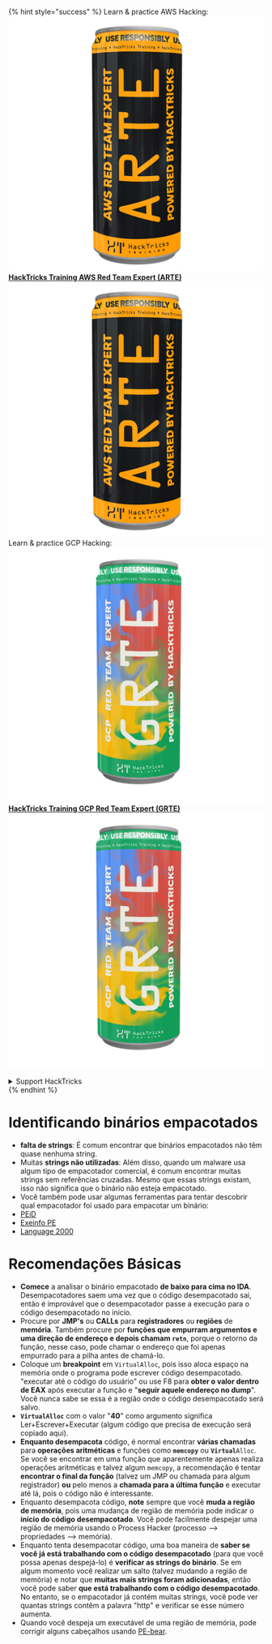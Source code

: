 {% hint style="success" %}
Learn & practice AWS Hacking:<img src="/.gitbook/assets/arte.png" alt="" data-size="line">[**HackTricks Training AWS Red Team Expert (ARTE)**](https://training.hacktricks.xyz/courses/arte)<img src="/.gitbook/assets/arte.png" alt="" data-size="line">\
Learn & practice GCP Hacking: <img src="/.gitbook/assets/grte.png" alt="" data-size="line">[**HackTricks Training GCP Red Team Expert (GRTE)**<img src="/.gitbook/assets/grte.png" alt="" data-size="line">](https://training.hacktricks.xyz/courses/grte)

<details>

<summary>Support HackTricks</summary>

* Check the [**subscription plans**](https://github.com/sponsors/carlospolop)!
* **Join the** 💬 [**Discord group**](https://discord.gg/hRep4RUj7f) or the [**telegram group**](https://t.me/peass) or **follow** us on **Twitter** 🐦 [**@hacktricks\_live**](https://twitter.com/hacktricks\_live)**.**
* **Share hacking tricks by submitting PRs to the** [**HackTricks**](https://github.com/carlospolop/hacktricks) and [**HackTricks Cloud**](https://github.com/carlospolop/hacktricks-cloud) github repos.

</details>
{% endhint %}


# Identificando binários empacotados

* **falta de strings**: É comum encontrar que binários empacotados não têm quase nenhuma string.
* Muitas **strings não utilizadas**: Além disso, quando um malware usa algum tipo de empacotador comercial, é comum encontrar muitas strings sem referências cruzadas. Mesmo que essas strings existam, isso não significa que o binário não esteja empacotado.
* Você também pode usar algumas ferramentas para tentar descobrir qual empacotador foi usado para empacotar um binário:
* [PEiD](http://www.softpedia.com/get/Programming/Packers-Crypters-Protectors/PEiD-updated.shtml)
* [Exeinfo PE](http://www.softpedia.com/get/Programming/Packers-Crypters-Protectors/ExEinfo-PE.shtml)
* [Language 2000](http://farrokhi.net/language/)

# Recomendações Básicas

* **Comece** a analisar o binário empacotado **de baixo para cima no IDA**. Desempacotadores saem uma vez que o código desempacotado sai, então é improvável que o desempacotador passe a execução para o código desempacotado no início.
* Procure por **JMP's** ou **CALLs** para **registradores** ou **regiões** de **memória**. Também procure por **funções que empurram argumentos e uma direção de endereço e depois chamam `retn`**, porque o retorno da função, nesse caso, pode chamar o endereço que foi apenas empurrado para a pilha antes de chamá-lo.
* Coloque um **breakpoint** em `VirtualAlloc`, pois isso aloca espaço na memória onde o programa pode escrever código desempacotado. "executar até o código do usuário" ou use F8 para **obter o valor dentro de EAX** após executar a função e "**seguir aquele endereço no dump**". Você nunca sabe se essa é a região onde o código desempacotado será salvo.
* **`VirtualAlloc`** com o valor "**40**" como argumento significa Ler+Escrever+Executar (algum código que precisa de execução será copiado aqui).
* **Enquanto desempacota** código, é normal encontrar **várias chamadas** para **operações aritméticas** e funções como **`memcopy`** ou **`Virtual`**`Alloc`. Se você se encontrar em uma função que aparentemente apenas realiza operações aritméticas e talvez algum `memcopy`, a recomendação é tentar **encontrar o final da função** (talvez um JMP ou chamada para algum registrador) **ou** pelo menos a **chamada para a última função** e executar até lá, pois o código não é interessante.
* Enquanto desempacota código, **note** sempre que você **muda a região de memória**, pois uma mudança de região de memória pode indicar o **início do código desempacotado**. Você pode facilmente despejar uma região de memória usando o Process Hacker (processo --> propriedades --> memória).
* Enquanto tenta desempacotar código, uma boa maneira de **saber se você já está trabalhando com o código desempacotado** (para que você possa apenas despejá-lo) é **verificar as strings do binário**. Se em algum momento você realizar um salto (talvez mudando a região de memória) e notar que **muitas mais strings foram adicionadas**, então você pode saber **que está trabalhando com o código desempacotado**.\
No entanto, se o empacotador já contém muitas strings, você pode ver quantas strings contêm a palavra "http" e verificar se esse número aumenta.
* Quando você despeja um executável de uma região de memória, pode corrigir alguns cabeçalhos usando [PE-bear](https://github.com/hasherezade/pe-bear-releases/releases).
